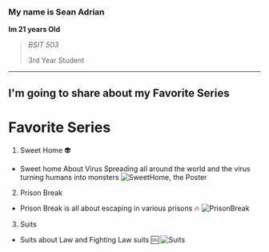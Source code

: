 ### My name is Sean Adrian
**Im 21 years Old**
>
>*BSIT 503*
>
>3rd Year Student 
>
---
I'm going to share about my Favorite Series 
---
# Favorite Series 
1. Sweet Home 👽
- Sweet home About Virus Spreading all around the world and the virus turning humans into monsters
![SweetHome, the Poster](https://github.com/mhiemasaur12/app-dev/assets/153493689/bf19086c-b938-471f-a631-b70ea0d13ceb)
2. Prison Break
- Prison Break is all about escaping in various prisons 🔥
![PrisonBreak](https://github.com/mhiemasaur12/app-dev/assets/153493689/c255f4aa-ec0c-405f-b850-ab227830566e)
3. Suits
- Suits about Law and Fighting Law suits 🆒
![Suits](https://github.com/mhiemasaur12/app-dev/assets/153493689/4130fde4-47a4-4238-849d-aa716a589f53)


 


